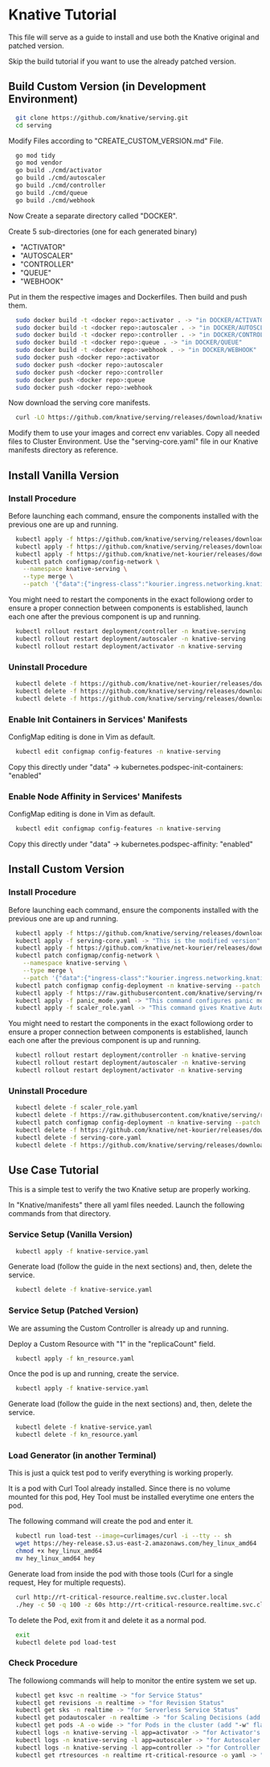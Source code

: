 
# Knative Tutorial

This file will serve as a guide to install and use both the Knative original and patched version.

Skip the build tutorial if you want to use the already patched version.

## Build Custom Version (in Development Environment)

```bash
  git clone https://github.com/knative/serving.git
  cd serving
```

Modify Files according to "CREATE_CUSTOM_VERSION.md" File.

```bash
  go mod tidy
  go mod vendor
  go build ./cmd/activator
  go build ./cmd/autoscaler
  go build ./cmd/controller
  go build ./cmd/queue
  go build ./cmd/webhook
```

Now Create a separate directory called "DOCKER".

Create 5 sub-directories (one for each generated binary)

- "ACTIVATOR"
- "AUTOSCALER"
- "CONTROLLER"
- "QUEUE"
- "WEBHOOK"

Put in them the respective images and Dockerfiles. Then build and push them.

```bash
  sudo docker build -t <docker repo>:activator . -> "in DOCKER/ACTIVATOR"
  sudo docker build -t <docker repo>:autoscaler . -> "in DOCKER/AUTOSCLAER"
  sudo docker build -t <docker repo>:controller . -> "in DOCKER/CONTROLLER"
  sudo docker build -t <docker repo>:queue . -> "in DOCKER/QUEUE"
  sudo docker build -t <docker repo>:webhook . -> "in DOCKER/WEBHOOK"
  sudo docker push <docker repo>:activator
  sudo docker push <docker repo>:autoscaler
  sudo docker push <docker repo>:controller
  sudo docker push <docker repo>:queue
  sudo docker push <docker repo>:webhook
```

Now download the serving core manifests.

```bash
  curl -LO https://github.com/knative/serving/releases/download/knative-v1.16.0/serving-core.yaml
```

Modify them to use your images and correct env variables. Copy all needed files to Cluster Environment. Use the "serving-core.yaml" file in our Knative manifests directory as reference.


## Install Vanilla Version

### Install Procedure

Before launching each command, ensure the components installed with the previous one are up and running.

```bash
  kubectl apply -f https://github.com/knative/serving/releases/download/knative-v1.16.0/serving-crds.yaml
  kubectl apply -f https://github.com/knative/serving/releases/download/knative-v1.16.0/serving-core.yaml
  kubectl apply -f https://github.com/knative/net-kourier/releases/download/knative-v1.16.0/kourier.yaml
  kubectl patch configmap/config-network \
    --namespace knative-serving \
    --type merge \
    --patch '{"data":{"ingress-class":"kourier.ingress.networking.knative.dev"}}'
```

You might need to restart the components in the exact followiong order to ensure a proper connection between components is established, launch each one after the previous component is up and running.

```bash
  kubectl rollout restart deployment/controller -n knative-serving
  kubectl rollout restart deployment/autoscaler -n knative-serving
  kubectl rollout restart deployment/activator -n knative-serving
```

### Uninstall Procedure

```bash
  kubectl delete -f https://github.com/knative/net-kourier/releases/download/knative-v1.16.0/kourier.yaml
  kubectl delete -f https://github.com/knative/serving/releases/download/knative-v1.16.0/serving-core.yaml
  kubectl delete -f https://github.com/knative/serving/releases/download/knative-v1.16.0/serving-crds.yaml
```

### Enable Init Containers in Services' Manifests

ConfigMap editing is done in Vim as default.

```bash
  kubectl edit configmap config-features -n knative-serving 
```
Copy this directly under "data" -> kubernetes.podspec-init-containers: "enabled"

### Enable Node Affinity in Services' Manifests

ConfigMap editing is done in Vim as default.

```bash
  kubectl edit configmap config-features -n knative-serving
```
Copy this directly under "data" -> kubernetes.podspec-affinity: "enabled"

## Install Custom Version

### Install Procedure

Before launching each command, ensure the components installed with the previous one are up and running.

```bash
  kubectl apply -f https://github.com/knative/serving/releases/download/knative-v1.16.0/serving-crds.yaml
  kubectl apply -f serving-core.yaml -> "This is the modified version"
  kubectl apply -f https://github.com/knative/net-kourier/releases/download/knative-v1.16.0/kourier.yaml
  kubectl patch configmap/config-network \
    --namespace knative-serving \
    --type merge \
    --patch '{"data":{"ingress-class":"kourier.ingress.networking.knative.dev"}}'
  kubectl patch configmap config-deployment -n knative-serving --patch '{"data": {"registriesSkippingTagResolving": "index.docker.io"}}' -> "This command modifies the config-deployment ConfigMap in the knative-serving namespace to skip tag resolution for Docker Hub (index.docker.io); needed to use our custom images"
  kubectl apply -f https://raw.githubusercontent.com/knative/serving/release-1.16/config/core/300-resources/route.yaml -> "This command applies the crd necessary for routing"
  kubectl apply -f panic_mode.yaml -> "This command configures panic mode to make it less restrictive"
  kubectl apply -f scaler_role.yaml -> "This command gives Knative Autoscaler complete access and privileges to RTResources"
```

You might need to restart the components in the exact followiong order to ensure a proper connection between components is established, launch each one after the previous component is up and running.

```bash
  kubectl rollout restart deployment/controller -n knative-serving
  kubectl rollout restart deployment/autoscaler -n knative-serving
  kubectl rollout restart deployment/activator -n knative-serving
```

### Uninstall Procedure

```bash
  kubectl delete -f scaler_role.yaml
  kubectl delete -f https://raw.githubusercontent.com/knative/serving/release-1.16/config/core/300-resources/route.yaml
  kubectl patch configmap config-deployment -n knative-serving --patch '{"data": {"registriesSkippingTagResolving": ""}}'
  kubectl delete -f https://github.com/knative/net-kourier/releases/download/knative-v1.16.0/kourier.yaml
  kubectl delete -f serving-core.yaml
  kubectl delete -f https://github.com/knative/serving/releases/download/knative-v1.16.0/serving-crds.yaml
```

## Use Case Tutorial

This is a simple test to verify the two Knative setup are properly working.

In "Knative/manifests" there all yaml files needed. Launch the following commands from that directory.

### Service Setup (Vanilla Version)

```bash
  kubectl apply -f knative-service.yaml
```

Generate load (follow the guide in the next sections) and, then, delete the service.

```bash
  kubectl delete -f knative-service.yaml
```

### Service Setup (Patched Version)

We are assuming the Custom Controller is already up and running.

Deploy a Custom Resource with "1" in the "replicaCount" field.

```bash
  kubectl apply -f kn_resource.yaml
```
Once the pod is up and running, create the service.

```bash
  kubectl apply -f knative-service.yaml
```
Generate load (follow the guide in the next sections) and, then, delete the service.

```bash
  kubectl delete -f knative-service.yaml
  kubectl delete -f kn_resource.yaml
```

### Load Generator (in another Terminal)

This is just a quick test pod to verify everything is working properly.

It is a pod with Curl Tool already installed. Since there is no volume mounted for this pod, Hey Tool must be installed everytime one enters the pod.

The following command will create the pod and enter it.

```bash
  kubectl run load-test --image=curlimages/curl -i --tty -- sh
  wget https://hey-release.s3.us-east-2.amazonaws.com/hey_linux_amd64
  chmod +x hey_linux_amd64
  mv hey_linux_amd64 hey
```

Generate load from inside the pod with those tools (Curl for a single request, Hey for multiple requests).

```bash
  curl http://rt-critical-resource.realtime.svc.cluster.local
  ./hey -c 50 -q 100 -z 60s http://rt-critical-resource.realtime.svc.cluster.local
```
To delete the Pod, exit from it and delete it as a normal pod.

```bash
  exit
  kubectl delete pod load-test
```

### Check Procedure

The followiong commands will help to monitor the entire system we set up.

```bash
  kubectl get ksvc -n realtime -> "for Service Status"
  kubectl get revisions -n realtime -> "for Revision Status"
  kubectl get sks -n realtime -> "for Serverless Service Status"
  kubectl get podautoscaler -n realtime -> "for Scaling Decisions (add "-w" flag during load generation to see scaling decisions in real time)"
  kubectl get pods -A -o wide -> "for Pods in the cluster (add "-w" flag during load generation to see scaling decisions in real time)"
  kubectl logs -n knative-serving -l app=activator -> "for Activator's Logs"
  kubectl logs -n knative-serving -l app=autoscaler -> "for Autoscaler's Logs"
  kubectl logs -n knative-serving -l app=controller -> "for Controller's Logs"
  kubectl get rtresources -n realtime rt-critical-resource -o yaml -> "to see 'replicaCount' field changes"
```

